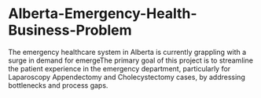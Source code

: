 # Alberta-Emergency-Health-Business-Problem
The emergency healthcare system in Alberta is currently grappling with a surge in demand for emergeThe primary goal of this project is to streamline the patient experience in the emergency department, particularly for Laparoscopy Appendectomy and Cholecystectomy cases, by addressing bottlenecks and process gaps.
